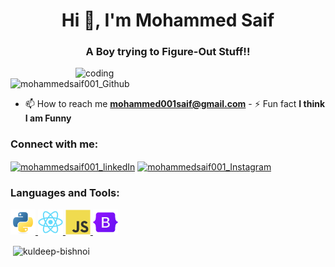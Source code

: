 <h1 align="center">Hi 👋, I'm Mohammed Saif</h1>
<h3 align="center">A Boy trying to Figure-Out Stuff!!</h3>
<img
  align="right"
  alt="coding"
  width="400"
  src="https://media.giphy.com/media/qgQUggAC3Pfv687qPC/giphy.gif"
/>
<p align="left">
  <img
    src="https://komarev.com/ghpvc/?username=mohammedsaif001&label=Profile%20views&color=5cc0ff&style=plastic"
    alt="mohammedsaif001_Github"
  />
</p>

- 📫 How to reach me **mohammed001saif@gmail.com** - ⚡ Fun fact **I think I am
Funny**

<h3 align="left">Connect with me:</h3>
<p align="left">
  <a href="https://www.linkedin.com/in/mohammedsaif001/" target="blank"
    ><img
      align="center"
      src="https://raw.githubusercontent.com/rahuldkjain/github-profile-readme-generator/master/src/images/icons/Social/linked-in-alt.svg"
      alt="mohammedsaif001_linkedIn"
      height="30"
      width="40"
  /></a>
  <a href="https://instagram.com/mohammedsaif001" target="blank"
    ><img
      align="center"
      src="https://raw.githubusercontent.com/rahuldkjain/github-profile-readme-generator/master/src/images/icons/Social/instagram.svg"
      alt="mohammedsaif001_Instagram"
      height="30"
      width="40"
  /></a>
</p>

<h3 align="left">Languages and Tools:</h3>
<p align="left">
  <a href="https://www.python.org" target="_blank" rel="noreferrer">
    <img
      src="https://raw.githubusercontent.com/devicons/devicon/master/icons/python/python-original.svg"
      alt="python"
      width="40"
      height="40"
    />
  </a>
  <a href="https://reactjs.org/" target="_blank" rel="noreferrer">
    <img
      src="https://raw.githubusercontent.com/devicons/devicon/master/icons/react/react-original.svg"
      alt="reactJs"
      width="40"
      height="40"
    />
  </a>
  <a href="https://www.javascript.com/" target="_blank" rel="noreferrer">
    <img
      src="https://raw.githubusercontent.com/devicons/devicon/master/icons/javascript/javascript-original.svg"
      alt="javaScript"
      width="40"
      height="40"
    />
  </a>
  <a href="https://getbootstrap.com/" target="_blank" rel="noreferrer">
    <img
      src="https://raw.githubusercontent.com/devicons/devicon/master/icons/bootstrap/bootstrap-original.svg"
      alt="bootstrap"
      width="40"
      height="40"
    />
  </a>
</p>

<p>
  &nbsp;<img
    align="center"
    src="https://github-readme-stats.vercel.app/api?username=mohammedsaif001&show_icons=true&theme=synthwave&text_color=ffbb00&hide_border=true&cache_seconds=1800&locale=en"
    alt="kuldeep-bishnoi"
  />
</p>
